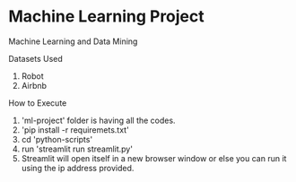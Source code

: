# Machine Learning  Project
Machine Learning and Data Mining


Datasets Used
1. Robot
2. Airbnb

How to Execute
1. 'ml-project' folder is having all the codes.
2. 'pip install -r requiremets.txt'
3. cd 'python-scripts'
4. run 'streamlit run streamlit.py'
5. Streamlit will open itself in a new browser window or else you can run it using the ip address provided.
